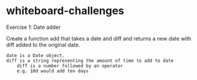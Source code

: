 # whiteboard-challenges

Exercise 1: Date adder

Create a function add that takes a date and diff and returns a new date with diff added to the original date.

    date is a Date object.
    diff is a string representing the amount of time to add to date
        diff is a number followed by an operator
        e.g. 10d would add ten days
